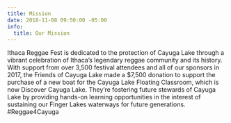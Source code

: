 ```yaml
---
title: Mission
date: 2018-11-08 09:50:00 -05:00
info:
  title: Our Mission
---
```


Ithaca Reggae Fest is dedicated to the protection of Cayuga Lake through a vibrant celebration of Ithaca’s legendary reggae community and its history. With support from over 3,500 festival attendees and all of our sponsors in 2017, the Friends of Cayuga Lake made a $7,500 donation to support the purchase of a new boat for the Cayuga Lake Floating Classroom, which is now Discover Cayuga Lake. They’re fostering future stewards of Cayuga Lake by providing hands-on learning opportunities in the interest of sustaining our Finger Lakes waterways for future generations. #Reggae4Cayuga 